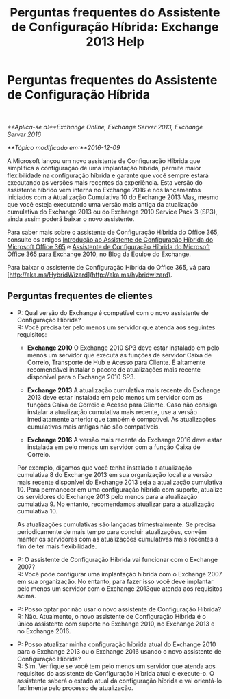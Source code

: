 ﻿---
title: 'Perguntas frequentes do Assistente de Configuração Híbrida: Exchange 2013 Help'
TOCTitle: Perguntas frequentes do Assistente de Configuração Híbrida
ms:assetid: e911e6e0-e36e-4430-ac36-c745a10d6c26
ms:mtpsurl: https://technet.microsoft.com/pt-br/library/Mt488940(v=EXCHG.150)
ms:contentKeyID: 72045782
ms.date: 01/10/2018
mtps_version: v=EXCHG.150
ms.translationtype: HT
---

# Perguntas frequentes do Assistente de Configuração Híbrida

 

_**Aplica-se a:**Exchange Online, Exchange Server 2013, Exchange Server 2016_

_**Tópico modificado em:**2016-12-09_

A Microsoft lançou um novo assistente de Configuração Híbrida que simplifica a configuração de uma implantação híbrida, permite maior flexibilidade na configuração híbrida e garante que você sempre estará executando as versões mais recentes da experiência. Esta versão do assistente híbrido vem interna no Exchange 2016 e nos lançamentos iniciados com a Atualização Cumulativa 10 do Exchange 2013 Mas, mesmo que você esteja executando uma versão mais antiga da atualização cumulativa do Exchange 2013 ou do Exchange 2010 Service Pack 3 (SP3), ainda assim poderá baixar o novo assistente.

Para saber mais sobre o assistente de Configuração Híbrida do Office 365, consulte os artigos [Introdução ao Assistente de Configuração Híbrida do Microsoft Office 365](http://go.microsoft.com/fwlink/?linkid=717122) e [Assistente de Configuração Híbrida do Microsoft Office 365 para Exchange 2010](http://go.microsoft.com/fwlink/?linkid=730687), no Blog da Equipe do Exchange.

Para baixar o assistente de Configuração Híbrida do Office 365, vá para [http://aka.ms/HybridWizard](http://aka.ms/hybridwizard).

## Perguntas frequentes de clientes

  - P: Qual versão do Exchange é compatível com o novo assistente de Configuração Híbrida?  
    R: Você precisa ter pelo menos um servidor que atenda aos seguintes requisitos:
    
      - **Exchange 2010** O Exchange 2010 SP3 deve estar instalado em pelo menos um servidor que executa as funções de servidor Caixa de Correio, Transporte de Hub e Acesso para Cliente. É altamente recomendável instalar o pacote de atualizações mais recente disponível para o Exchange 2010 SP3.
    
      - **Exchange 2013** A atualização cumulativa mais recente do Exchange 2013 deve estar instalada em pelo menos um servidor com as funções Caixa de Correio e Acesso para Cliente. Caso não consiga instalar a atualização cumulativa mais recente, use a versão imediatamente anterior que também é compatível. As atualizações cumulativas mais antigas não são compatíveis.
    
      - **Exchange 2016** A versão mais recente do Exchange 2016 deve estar instalada em pelo menos um servidor com a função Caixa de Correio.
    
    Por exemplo, digamos que você tenha instalado a atualização cumulativa 8 do Exchange 2013 em sua organização local e a versão mais recente disponível do Exchange 2013 seja a atualização cumulativa 10. Para permanecer em uma configuração híbrida com suporte, atualize os servidores do Exchange 2013 pelo menos para a atualização cumulativa 9. No entanto, recomendamos atualizar para a atualização cumulativa 10.
    
    As atualizações cumulativas são lançadas trimestralmente. Se precisa periodicamente de mais tempo para concluir atualizações, convém manter os servidores com as atualizações cumulativas mais recentes a fim de ter mais flexibilidade.

<!-- end list -->

  - P: O assistente de Configuração Híbrida vai funcionar com o Exchange 2007?  
    R: Você pode configurar uma implantação híbrida com o Exchange 2007 em sua organização. No entanto, para fazer isso você deve implantar pelo menos um servidor com o Exchange 2013que atenda aos requisitos acima.

<!-- end list -->

  - P: Posso optar por não usar o novo assistente de Configuração Híbrida?  
    R: Não. Atualmente, o novo assistente de Configuração Híbrida é o único assistente com suporte no Exchange 2010, no Exchange 2013 e no Exchange 2016.

<!-- end list -->

  - P: Posso atualizar minha configuração híbrida atual do Exchange 2010 para o Exchange 2013 ou o Exchange 2016 usando o novo assistente de Configuração Híbrida?  
    R: Sim. Verifique se você tem pelo menos um servidor que atenda aos requisitos do assistente de Configuração Híbrida atual e execute-o. O assistente saberá o estado atual da configuração híbrida e vai orientá-lo facilmente pelo processo de atualização.


